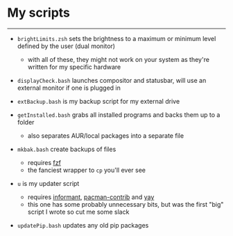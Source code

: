 # My scripts
------------

- `brightLimits.zsh` sets the brightness to a maximum or minimum level defined by the user (dual monitor)
  - with all of these, they might not work on your system as they're written for my specific hardware

- `displayCheck.bash` launches compositor and statusbar, will use an external monitor if one is plugged in

- `extBackup.bash` is my backup script for my external drive

- `getInstalled.bash` grabs all installed programs and backs them up to a folder
  - also separates AUR/local packages into a separate file

- `mkbak.bash` create backups of files
  - requires [fzf](https://github.com/junegunn/fzf)
  - the fanciest wrapper to `cp` you'll ever see

- `u` is my updater script
  - requires [informant](https://github.com/bradford-smith94/informant), [pacman-contrib](https://git.archlinux.org/pacman-contrib.git/about) and  [yay](https://github.com/Jguer/yay)
  - this one has some probably unnecessary bits, but was the first "big" script I wrote so cut me some slack

- `updatePip.bash` updates any old pip packages
